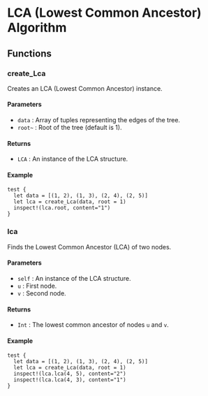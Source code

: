 # LCA (Lowest Common Ancestor) Algorithm

## Functions

### create_Lca

Creates an LCA (Lowest Common Ancestor) instance.

#### Parameters

- `data` : Array of tuples representing the edges of the tree.
- `root~` : Root of the tree (default is 1).

#### Returns

- `LCA` : An instance of the LCA structure.

#### Example

```moonbit
test {
  let data = [(1, 2), (1, 3), (2, 4), (2, 5)]
  let lca = create_Lca(data, root = 1)
  inspect!(lca.root, content="1")
}
```

### lca

Finds the Lowest Common Ancestor (LCA) of two nodes.

#### Parameters

- `self` : An instance of the LCA structure.
- `u` : First node.
- `v` : Second node.

#### Returns

- `Int` : The lowest common ancestor of nodes `u` and `v`.

#### Example

```moonbit
test {
  let data = [(1, 2), (1, 3), (2, 4), (2, 5)]
  let lca = create_Lca(data, root = 1)
  inspect!(lca.lca(4, 5), content="2")
  inspect!(lca.lca(4, 3), content="1")
}
```
